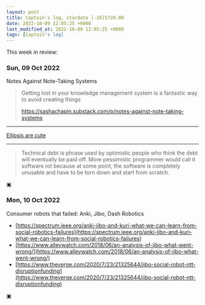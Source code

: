 ```yaml
---
layout: post
title: Captain's log, stardate [-26]5720.00
date: 2022-10-09 12:05:25 +0000
last_modified_at: 2022-10-09 12:05:25 +0000
tags: [Captain's log]
---
```


This week in review:

<!-- more -->

### Sun, 09 Oct 2022

Notes Against Note-Taking Systems

> Getting lost in your knowledge management system is a fantastic way to avoid creating things
> 
> https://sashachapin.substack.com/p/notes-against-note-taking-systems

---

[Ellipsis are cute](https://mail.python.org/pipermail/python-3000/2008-January/011793.html)

---

> Technical debt is phrase used by optimistic people who think the debt will eventually be paid off. 
> More pessimistic programmer would call it software rot because at some point, 
> the software is completely unusable and have to be torn down and start from scratch.

▣

### Mon, 10 Oct 2022

Consumer robots that failed: Anki, Jibo, Dash Robotics
- [https://spectrum.ieee.org/anki-jibo-and-kuri-what-we-can-learn-from-social-robotics-failures](https://spectrum.ieee.org/anki-jibo-and-kuri-what-we-can-learn-from-social-robotics-failures)
- [https://www.alleywatch.com/2018/06/an-analysis-of-jibo-what-went-wrong/](https://www.alleywatch.com/2018/06/an-analysis-of-jibo-what-went-wrong/)
- [https://www.theverge.com/2020/7/23/21325644/jibo-social-robot-ntt-disruptionfunding](https://www.theverge.com/2020/7/23/21325644/jibo-social-robot-ntt-disruptionfunding)

▣
